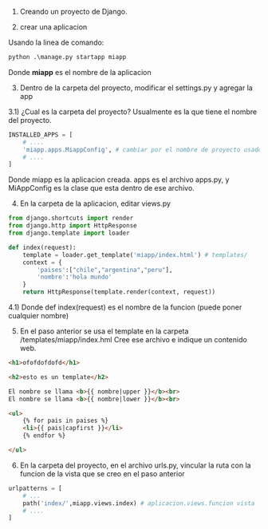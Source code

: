 1) Creando un proyecto de Django.

2) crear una aplicacion

Usando la linea de comando:

```python
python .\manage.py startapp miapp
```

Donde **miapp** es el nombre de la aplicacion

3) Dentro de la carpeta del proyecto, modificar el settings.py y agregar la app

3.1) ¿Cual es la carpeta del proyecto? Usualmente es la que tiene el nombre del proyecto.


```python
INSTALLED_APPS = [
    # ....
    'miapp.apps.MiappConfig', # cambiar por el nombre de proyecto usado
    # ....
]
```

Donde miapp es la aplicacion creada. apps es el archivo apps.py, y MiAppConfig es la 
clase que esta dentro de ese archivo.



4) En la carpeta de la aplicacion, editar views.py

```python
from django.shortcuts import render
from django.http import HttpResponse
from django.template import loader

def index(request):
    template = loader.get_template('miapp/index.html') # templates/
    context = {
        'paises':["chile","argentina","peru"],
        'nombre':'hola mundo'
    }
    return HttpResponse(template.render(context, request))
```

4.1) Donde def index(request) es el nombre de la funcion (puede poner cualquier nombre)

5) En el paso anterior se usa el template en la carpeta /templates/miapp/index.hml
Cree ese archivo e indique un contenido web.

```html
<h1>ofofdofdofd</h1>

<h2>esto es un template</h2>

El nombre se llama <b>{{ nombre|upper }}</b><br>
El nombre se llama <b>{{ nombre|lower }}</b><br>

<ul>
    {% for pais in paises %}
    <li>{{ pais|capfirst }}</li>
    {% endfor %}

</ul>
```
6) En la carpeta del proyecto, en el archivo urls.py, vincular la ruta con la 
funcion de la vista que se creo en el paso anterior

```python
urlpatterns = [
    # ...
    path('index/',miapp.views.index) # aplicacion.views.funcion vista
    # ....
]
```


